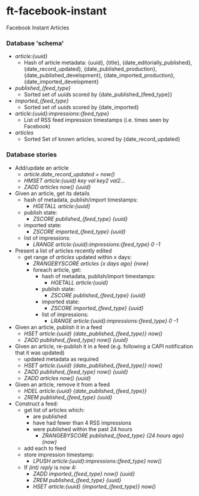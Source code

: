 # ft-facebook-instant
Facebook Instant Articles


### Database 'schema' ###
- *article:{uuid}*
	- Hash of article metadata: {uuid}, {title}, {date_editorially_published}, {date_record_updated}, {date_published_production}, {date_published_development}, {date_imported_production}, {date_imported_development}
- *published_{feed_type}*
	- Sorted set of *uuid*s scored by {date_published_{feed_type}}
- *imported_{feed_type}*
	- Sorted set of *uuid*s scored by {date_imported}
- *article:{uuid}:impressions:{feed_type}*
	- List of RSS feed impression timestamps (i.e. times seen by Facebook)
- *articles*
	- Sorted Set of known articles, scored by {date_record_updated}

### Database stories ###
- Add/update an article
	- *article.date_record_updated = now()*
	- *HMSET article:{uuid} key val key2 val2...*
	- *ZADD articles now() {uuid}*
- Given an article, get its details
	- hash of metadata, publish/import timestamps:
		- *HGETALL article:{uuid}*
	- publish state:
		- *ZSCORE published_{feed_type} {uuid}*
	- imported state:
		- *ZSCORE imported_{feed_type} {uuid}*
	- list of impressions:
		- *LRANGE article:{uuid}:impressions:{feed_type} 0 -1*
- Present a list of articles recently edited
	- get range of *articles* updated within x days:
		- *ZRANGEBYSCORE articles {x days ago} {now}*
		- foreach article, get:
			- hash of metadata, publish/import timestamps:
				- *HGETALL article:{uuid}*
			- publish state:
				- *ZSCORE published_{feed_type} {uuid}*
			- imported state:
				- *ZSCORE imported_{feed_type} {uuid}*
			- list of impressions:
				- *LRANGE article:{uuid}:impressions:{feed_type} 0 -1*
- Given an article, publish it in a feed
	- *HSET article:{uuid} {date_published_{feed_type}} now()*
	- *ZADD published_{feed_type} now() {uuid}*
- Given an article, re-publish it in a feed (e.g. following a CAPI notification that it was updated)
	- updated metadata as required
	- *HSET article:{uuid} {date_published_{feed_type}} now()*
	- *ZADD published_{feed_type} now() {uuid}*
	- *ZADD articles now() {uuid}*
- Given an article, remove it from a feed
	- *HDEL article:{uuid} {date_published_{feed_type}}*
	- *ZREM published_{feed_type} {uuid}*
- Construct a feed:
	- get list of articles which:
		- are published
		- have had fewer than 4 RSS impressions
		- were published within the past 24 hours
			- *ZRANGEBYSCORE published_{feed_type} {24 hours ago} {now}*
	- add each to feed
	- store impression timestamp:
		- *LPUSH article:{uuid}:impressions:{feed_type} now()*
	- If *(int) reply* is now 4:
		- *ZADD imported_{feed_type} now() {uuid}*
		- *ZREM published_{feed_type} {uuid}*
		- *HSET article:{uuid} {imported_{feed_type}} now()*
